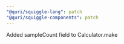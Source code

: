 ```yaml
---
"@quri/squiggle-lang": patch
"@quri/squiggle-components": patch
---
```


Added sampleCount field to Calculator.make
